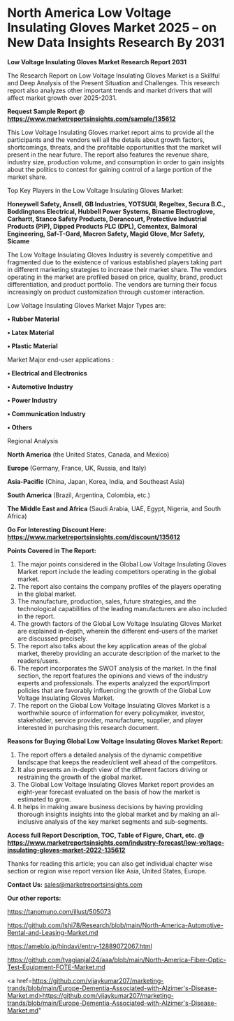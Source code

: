 # North America Low Voltage Insulating Gloves Market 2025 – on New Data Insights Research By 2031

<strong>Low Voltage Insulating Gloves Market Research Report 2031</strong>

The Research Report on Low Voltage Insulating Gloves Market is a Skillful and Deep Analysis of the Present Situation and Challenges. This research report also analyzes other important trends and market drivers that will affect market growth over 2025-2031.

<strong>Request Sample Report @ <a href=https://www.marketreportsinsights.com/sample/135612>https://www.marketreportsinsights.com/sample/135612</a></strong>

This Low Voltage Insulating Gloves market report aims to provide all the participants and the vendors will all the details about growth factors, shortcomings, threats, and the profitable opportunities that the market will present in the near future. The report also features the revenue share, industry size, production volume, and consumption in order to gain insights about the politics to contest for gaining control of a large portion of the market share.

Top Key Players in the Low Voltage Insulating Gloves Market:

<strong>Honeywell Safety, Ansell, GB Industries, YOTSUGI, Regeltex, Secura B.C., Boddingtons Electrical, Hubbell Power Systems, Biname Electroglove, Carhartt, Stanco Safety Products, Derancourt, Protective Industrial Products (PIP), Dipped Products PLC (DPL), Cementex, Balmoral Engineering, Saf-T-Gard, Macron Safety, Magid Glove, Mcr Safety, Sicame</strong>

The Low Voltage Insulating Gloves Industry is severely competitive and fragmented due to the existence of various established players taking part in different marketing strategies to increase their market share. The vendors operating in the market are profiled based on price, quality, brand, product differentiation, and product portfolio. The vendors are turning their focus increasingly on product customization through customer interaction.

Low Voltage Insulating Gloves Market Major Types are:

<strong>• Rubber Material

• Latex Material

• Plastic Material</strong>

Market Major end-user applications :

<strong>• Electrical and Electronics

• Automotive Industry

• Power Industry

• Communication Industry

• Others</strong>

Regional Analysis

</u><strong><b>North America</b></strong> (the United States, Canada, and Mexico)

<strong><b>Europe </b></strong>(Germany, France, UK, Russia, and Italy)

<strong><b>Asia-Pacific</b></strong> (China, Japan, Korea, India, and Southeast Asia)

<strong><b>South America</b></strong> (Brazil, Argentina, Colombia, etc.)

<strong><b>The Middle East and Africa</b></strong> (Saudi Arabia, UAE, Egypt, Nigeria, and South Africa)

<strong>Go For Interesting Discount Here: <a href=https://www.marketreportsinsights.com/discount/135612>https://www.marketreportsinsights.com/discount/135612</a></strong>

<strong>Points Covered in The Report:</strong>
<ol>
  <li>The major points considered in the Global Low Voltage Insulating Gloves Market report include the leading competitors operating in the global market.</li>
  <li>The report also contains the company profiles of the players operating in the global market.</li>
  <li>The manufacture, production, sales, future strategies, and the technological capabilities of the leading manufacturers are also included in the report.</li>
  <li>The growth factors of the Global Low Voltage Insulating Gloves Market are explained in-depth, wherein the different end-users of the market are discussed precisely.</li>
  <li>The report also talks about the key application areas of the global market, thereby providing an accurate description of the market to the readers/users.</li>
  <li>The report incorporates the SWOT analysis of the market. In the final section, the report features the opinions and views of the industry experts and professionals. The experts analyzed the export/import policies that are favorably influencing the growth of the Global Low Voltage Insulating Gloves Market.</li>
  <li>The report on the Global Low Voltage Insulating Gloves Market is a worthwhile source of information for every policymaker, investor, stakeholder, service provider, manufacturer, supplier, and player interested in purchasing this research document.</li>
</ol>
<strong>Reasons for Buying Global Low Voltage Insulating Gloves Market Report:</strong>

<ol>
  <li>The report offers a detailed analysis of the dynamic competitive landscape that keeps the reader/client well ahead of the competitors.</li>
  <li>It also presents an in-depth view of the different factors driving or restraining the growth of the global market.</li>
  <li>The Global Low Voltage Insulating Gloves Market report provides an eight-year forecast evaluated on the basis of how the market is estimated to grow.</li>
  <li>It helps in making aware business decisions by having providing thorough insights insights into the global market and by making an all-inclusive analysis of the key market segments and sub-segments.</li>
</ol>
<strong>Access full Report Description, TOC, Table of Figure, Chart, etc. @ <a href=https://www.marketreportsinsights.com/industry-forecast/low-voltage-insulating-gloves-market-2022-135612>https://www.marketreportsinsights.com/industry-forecast/low-voltage-insulating-gloves-market-2022-135612</a></strong>


Thanks for reading this article; you can also get individual chapter wise section or region wise report version like Asia, United States, Europe.

<strong>Contact Us:</strong>
sales@marketreportsinsights.com

<strong>Our other reports:</strong>

<a href=https://tanomuno.com/illust/505073>https://tanomuno.com/illust/505073</a>

<a href=https://github.com/Ishi78/Research/blob/main/North-America-Automotive-Rental-and-Leasing-Market.md>https://github.com/Ishi78/Research/blob/main/North-America-Automotive-Rental-and-Leasing-Market.md</a>

<a href=https://ameblo.jp/hindavi/entry-12889072067.html>https://ameblo.jp/hindavi/entry-12889072067.html</a>

<a href=https://github.com/tyagianjali24/aaa/blob/main/North-America-Fiber-Optic-Test-Equipment-FOTE-Market.md>https://github.com/tyagianjali24/aaa/blob/main/North-America-Fiber-Optic-Test-Equipment-FOTE-Market.md</a>

<a href=https://github.com/vijaykumar207/marketing-trands/blob/main/Europe-Dementia-Associated-with-Alzimer's-Disease-Market.md>https://github.com/vijaykumar207/marketing-trands/blob/main/Europe-Dementia-Associated-with-Alzimer's-Disease-Market.md</a>"
